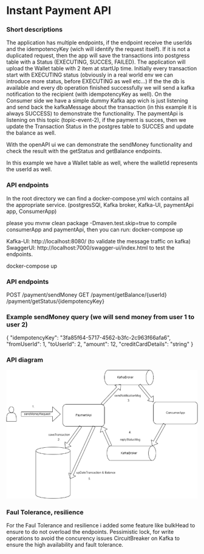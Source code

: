 # Instant Payment API

### Short descriptions

The application has multiple endpoints, if the endpoint receive the userIds and the idempotencyKey (wich will identify the request itself).
If it is not a duplicated request, then the app will save the transactions into postgress table with a Status (EXECUTING, SUCCES, FAILED).
The application will upload the Wallet table with 2 item at startUp time.
Initially every transaction start with EXECUTING status (obviously in a real world env we can introduce more status, before EXECUTING as well etc...)
If the the db is available and every db operation finished successfully we will send a kafka notification to the recipient (with idempotencyKey as well).
On the Consumer side we have a simple dummy Kafka app wich is just listening and send back the kafkaMessage about the transaction (in this example it is always SUCCESS)
to demonstrate the functionality.
The paymentApi is listening on this topic (topic-event-2), if the payment is succes, then we update the Transaction Status in the postgres table to SUCCES
and update the balance as well.

With the openAPI ui we can demonstrate the sendMoney functionality and check the result with the getStatus and getBalance endpoints.

In this example we have a Wallet table as well, where the walletId represents the userId as well.

### API endpoints

In the root directory we can find a docker-compose.yml wich contains all the appropriate service.
(postgresSQl, Kafka broker, Kafka-UI, paymentApi app, ConsumerApp)

please you mvnw clean package -Dmaven.test.skip=true to compile consumerApp and paymentApi, then you can run:  docker-compose up

Kafka-UI: http://localhost:8080/ (to validate the message traffic on kafka)
SwaggerUI: http://localhost:7000/swagger-ui/index.html  to test the endpoints.

docker-compose up


### API endpoints

POST
	/payment/sendMoney
GET
	/payment/getBalance/{userId}
	/payment/getStatus/{idempotencyKey}
	

### Example sendMoney query (we will send money from user 1 to user 2)

{
  "idempotencyKey": "3fa85f64-5717-4562-b3fc-2c963f66afa6",
  "fromUserId": 1,
  "toUserId": 2,
  "amount": 12,
  "creditCardDetails": "string"
}


### API diagram

![Alt text](paymentApi.png)

### Faul Tolerance, resilience

For the Faul Tolerance and resilience i added some feature like bulkHead to ensure to do not overload the endpoints.
Pessimistic lock, for write operations to avoid the concurency issues
CircuitBreaker on Kafka to ensure the high availability and fault tolerance.

